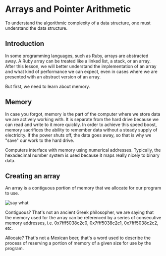 # Arrays and Pointer Arithmetic

To understand the algorithmic complexity of a data structure, one must understand the data structure.

## Introduction

In some programming languages, such as Ruby, arrays are abstracted
away. A Ruby array can be treated like a linked list, a stack, or an
array. After this lesson, we will better understand the implementation
of an array and what kind of performance we can expect, even in cases
where we are presented with an abstract version of an array.

But first, we need to learn about memory.

## Memory

In case you forgot, memory is the part of the computer where we store
data we are actively working with. It is separate from the hard drive
because we can read and write to it more quickly. In order to achieve this speed
boost, memory sacrifices the ability to remember data without a steady supply
of electricity. If the power shuts off, the data goes away, so that is
why we "save" our work to the hard drive.

Computers interface with memory using numerical addresses. Typically,
the hexadecimal number system is used because it maps really nicely to
binary data.

## Creating an array

An array is a contiguous portion of memory that we allocate for our
program to use.

![say what](https://cdn.meme.am/instances/500x/51876815.jpg)

Contiguous? That's not an ancient Greek philosopher, we are saying that
the memory used for the array can be referenced by a series of consecutive
memory addresses, i.e. 0x7fff5038c2c0, 0x7fff5038c2c1, 0x7fff5038c2c2,
etc.

Allocate? That's not a Mexican beer, that's a word used to describe the
process of reserving a portion of memory of a given size for use by the program.
